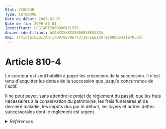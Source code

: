```yaml
---
État: VIGUEUR
Type: AUTONOME
Date de début: 2007-01-01
Date de fin: 2999-01-01
Identifiant: LEGIARTI000006431978
Ancien identifiant: ACAXXXXXXXX5X00810EAXXAA
URL: article/LEGI/ARTI/00/00/06/43/19/LEGIARTI000006431978.xml
---
```


<h1>Article 810-4</h1>

Le curateur est seul habilité à payer les créanciers de la succession. Il n'est
tenu d'acquitter les dettes de la succession que jusqu'à concurrence de
l'actif.<br />

Il ne peut payer, sans attendre le projet de règlement du passif, que les frais
nécessaires à la conservation du patrimoine, les frais funéraires et de dernière
maladie, les impôts dus par le défunt, les loyers et autres dettes successorales
dont le règlement est urgent.


<details>
  <summary><em>Références</em></summary>

  <h2>Articles faisant référence à l'article</h2>
  
  <ul>
    <li>
      <a href="https://legal.tricoteuses.fr//redirection/LEGIARTI000006284835?vers=git&vers=legifrance">LOI n° 2006-728 du 23 juin 2006 portant réforme des successions et des libéralités - article 1 ENTIEREMENT_MODIF</a> CREATION cible
    </li>
  </ul>
  
  <h2>Références faites par l'article</h2>
  
  <ul>
    <li>
      CODIFICATION source Loi 1803-04-19
    </li>
    <li>
      2006-06-23 CREATION source <a href="https://legal.tricoteuses.fr//redirection/LEGIARTI000006284835?vers=git&vers=legifrance">LOI n° 2006-728 du 23 juin 2006 portant réforme des successions et des libéralités - article 1 ENTIEREMENT_MODIF</a>
    </li>
  </ul>
</details>

